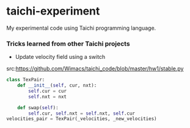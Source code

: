# taichi-experiment
My experimental code using Taichi programming language.

### Tricks learned from other Taichi projects

+ Update velocity field using a switch

src:https://github.com/Wimacs/taichi_code/blob/master/hw1/stable.py

```Python
class TexPair:
    def __init__(self, cur, nxt):
        self.cur = cur
        self.nxt = nxt

    def swap(self):
        self.cur, self.nxt = self.nxt, self.cur
velocities_pair = TexPair(_velocities, _new_velocities)
```
